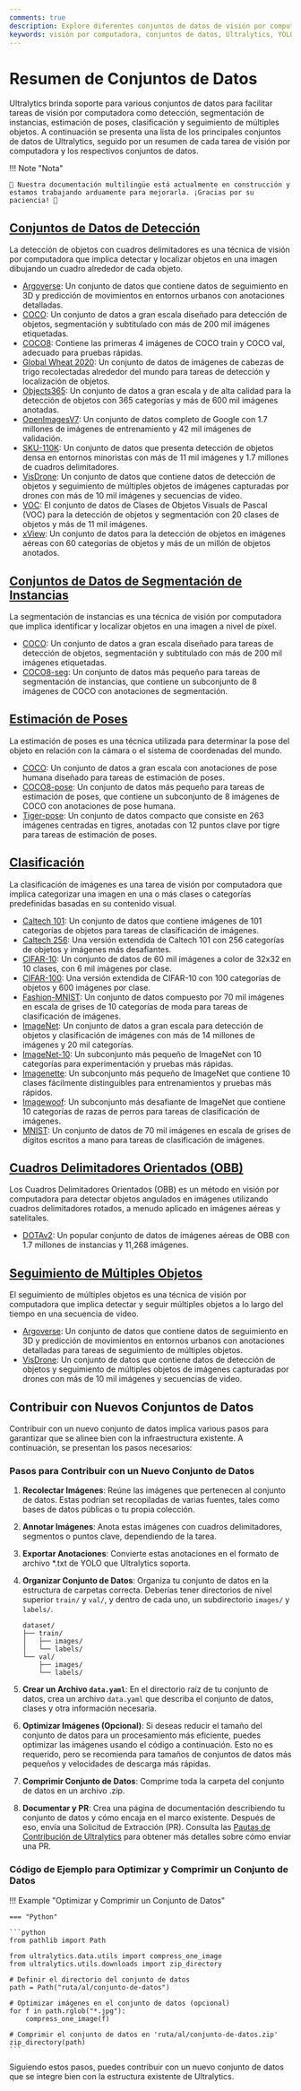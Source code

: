 ```yaml
---
comments: true
description: Explore diferentes conjuntos de datos de visión por computadora soportados por Ultralytics para la detección de objetos, segmentación, estimación de poses, clasificación de imágenes y seguimiento de múltiples objetos.
keywords: visión por computadora, conjuntos de datos, Ultralytics, YOLO, detección de objetos, segmentación de instancias, estimación de poses, clasificación de imágenes, seguimiento de múltiples objetos
---
```


# Resumen de Conjuntos de Datos

Ultralytics brinda soporte para various conjuntos de datos para facilitar tareas de visión por computadora como detección, segmentación de instancias, estimación de poses, clasificación y seguimiento de múltiples objetos. A continuación se presenta una lista de los principales conjuntos de datos de Ultralytics, seguido por un resumen de cada tarea de visión por computadora y los respectivos conjuntos de datos.

!!! Note "Nota"

    🚧 Nuestra documentación multilingüe está actualmente en construcción y estamos trabajando arduamente para mejorarla. ¡Gracias por su paciencia! 🙏

## [Conjuntos de Datos de Detección](../../datasets/detect/index.md)

La detección de objetos con cuadros delimitadores es una técnica de visión por computadora que implica detectar y localizar objetos en una imagen dibujando un cuadro alrededor de cada objeto.

- [Argoverse](../../datasets/detect/argoverse.md): Un conjunto de datos que contiene datos de seguimiento en 3D y predicción de movimientos en entornos urbanos con anotaciones detalladas.
- [COCO](../../datasets/detect/coco.md): Un conjunto de datos a gran escala diseñado para detección de objetos, segmentación y subtitulado con más de 200 mil imágenes etiquetadas.
- [COCO8](../../datasets/detect/coco8.md): Contiene las primeras 4 imágenes de COCO train y COCO val, adecuado para pruebas rápidas.
- [Global Wheat 2020](../../datasets/detect/globalwheat2020.md): Un conjunto de datos de imágenes de cabezas de trigo recolectadas alrededor del mundo para tareas de detección y localización de objetos.
- [Objects365](../../datasets/detect/objects365.md): Un conjunto de datos a gran escala y de alta calidad para la detección de objetos con 365 categorías y más de 600 mil imágenes anotadas.
- [OpenImagesV7](../../datasets/detect/open-images-v7.md): Un conjunto de datos completo de Google con 1.7 millones de imágenes de entrenamiento y 42 mil imágenes de validación.
- [SKU-110K](../../datasets/detect/sku-110k.md): Un conjunto de datos que presenta detección de objetos densa en entornos minoristas con más de 11 mil imágenes y 1.7 millones de cuadros delimitadores.
- [VisDrone](../../datasets/detect/visdrone.md): Un conjunto de datos que contiene datos de detección de objetos y seguimiento de múltiples objetos de imágenes capturadas por drones con más de 10 mil imágenes y secuencias de video.
- [VOC](../../datasets/detect/voc.md): El conjunto de datos de Clases de Objetos Visuals de Pascal (VOC) para la detección de objetos y segmentación con 20 clases de objetos y más de 11 mil imágenes.
- [xView](../../datasets/detect/xview.md): Un conjunto de datos para la detección de objetos en imágenes aéreas con 60 categorías de objetos y más de un millón de objetos anotados.

## [Conjuntos de Datos de Segmentación de Instancias](../../datasets/segment/index.md)

La segmentación de instancias es una técnica de visión por computadora que implica identificar y localizar objetos en una imagen a nivel de píxel.

- [COCO](../../datasets/segment/coco.md): Un conjunto de datos a gran escala diseñado para tareas de detección de objetos, segmentación y subtitulado con más de 200 mil imágenes etiquetadas.
- [COCO8-seg](../../datasets/segment/coco8-seg.md): Un conjunto de datos más pequeño para tareas de segmentación de instancias, que contiene un subconjunto de 8 imágenes de COCO con anotaciones de segmentación.

## [Estimación de Poses](../../datasets/pose/index.md)

La estimación de poses es una técnica utilizada para determinar la pose del objeto en relación con la cámara o el sistema de coordenadas del mundo.

- [COCO](../../datasets/pose/coco.md): Un conjunto de datos a gran escala con anotaciones de pose humana diseñado para tareas de estimación de poses.
- [COCO8-pose](../../datasets/pose/coco8-pose.md): Un conjunto de datos más pequeño para tareas de estimación de poses, que contiene un subconjunto de 8 imágenes de COCO con anotaciones de pose humana.
- [Tiger-pose](../../datasets/pose/tiger-pose.md): Un conjunto de datos compacto que consiste en 263 imágenes centradas en tigres, anotadas con 12 puntos clave por tigre para tareas de estimación de poses.

## [Clasificación](../../datasets/classify/index.md)

La clasificación de imágenes es una tarea de visión por computadora que implica categorizar una imagen en una o más clases o categorías predefinidas basadas en su contenido visual.

- [Caltech 101](../../datasets/classify/caltech101.md): Un conjunto de datos que contiene imágenes de 101 categorías de objetos para tareas de clasificación de imágenes.
- [Caltech 256](../../datasets/classify/caltech256.md): Una versión extendida de Caltech 101 con 256 categorías de objetos y imágenes más desafiantes.
- [CIFAR-10](../../datasets/classify/cifar10.md): Un conjunto de datos de 60 mil imágenes a color de 32x32 en 10 clases, con 6 mil imágenes por clase.
- [CIFAR-100](../../datasets/classify/cifar100.md): Una versión extendida de CIFAR-10 con 100 categorías de objetos y 600 imágenes por clase.
- [Fashion-MNIST](../../datasets/classify/fashion-mnist.md): Un conjunto de datos compuesto por 70 mil imágenes en escala de grises de 10 categorías de moda para tareas de clasificación de imágenes.
- [ImageNet](../../datasets/classify/imagenet.md): Un conjunto de datos a gran escala para detección de objetos y clasificación de imágenes con más de 14 millones de imágenes y 20 mil categorías.
- [ImageNet-10](../../datasets/classify/imagenet10.md): Un subconjunto más pequeño de ImageNet con 10 categorías para experimentación y pruebas más rápidas.
- [Imagenette](../../datasets/classify/imagenette.md): Un subconjunto más pequeño de ImageNet que contiene 10 clases fácilmente distinguibles para entrenamientos y pruebas más rápidos.
- [Imagewoof](../../datasets/classify/imagewoof.md): Un subconjunto más desafiante de ImageNet que contiene 10 categorías de razas de perros para tareas de clasificación de imágenes.
- [MNIST](../../datasets/classify/mnist.md): Un conjunto de datos de 70 mil imágenes en escala de grises de dígitos escritos a mano para tareas de clasificación de imágenes.

## [Cuadros Delimitadores Orientados (OBB)](../../datasets/obb/index.md)

Los Cuadros Delimitadores Orientados (OBB) es un método en visión por computadora para detectar objetos angulados en imágenes utilizando cuadros delimitadores rotados, a menudo aplicado en imágenes aéreas y satelitales.

- [DOTAv2](../../datasets/obb/dota-v2.md): Un popular conjunto de datos de imágenes aéreas de OBB con 1.7 millones de instancias y 11,268 imágenes.

## [Seguimiento de Múltiples Objetos](../../datasets/track/index.md)

El seguimiento de múltiples objetos es una técnica de visión por computadora que implica detectar y seguir múltiples objetos a lo largo del tiempo en una secuencia de video.

- [Argoverse](../../datasets/detect/argoverse.md): Un conjunto de datos que contiene datos de seguimiento en 3D y predicción de movimientos en entornos urbanos con anotaciones detalladas para tareas de seguimiento de múltiples objetos.
- [VisDrone](../../datasets/detect/visdrone.md): Un conjunto de datos que contiene datos de detección de objetos y seguimiento de múltiples objetos de imágenes capturadas por drones con más de 10 mil imágenes y secuencias de video.

## Contribuir con Nuevos Conjuntos de Datos

Contribuir con un nuevo conjunto de datos implica various pasos para garantizar que se alinee bien con la infraestructura existente. A continuación, se presentan los pasos necesarios:

### Pasos para Contribuir con un Nuevo Conjunto de Datos

1. **Recolectar Imágenes**: Reúne las imágenes que pertenecen al conjunto de datos. Estas podrían set recopiladas de varias fuentes, tales como bases de datos públicas o tu propia colección.

2. **Annotar Imágenes**: Anota estas imágenes con cuadros delimitadores, segmentos o puntos clave, dependiendo de la tarea.

3. **Exportar Anotaciones**: Convierte estas anotaciones en el formato de archivo *.txt de YOLO que Ultralytics soporta.

4. **Organizar Conjunto de Datos**: Organiza tu conjunto de datos en la estructura de carpetas correcta. Deberías tener directorios de nivel superior `train/` y `val/`, y dentro de cada uno, un subdirectorio `images/` y `labels/`.

    ```
    dataset/
    ├── train/
    │   ├── images/
    │   └── labels/
    └── val/
        ├── images/
        └── labels/
    ```

5. **Crear un Archivo `data.yaml`**: En el directorio raíz de tu conjunto de datos, crea un archivo `data.yaml` que describa el conjunto de datos, clases y otra información necesaria.

6. **Optimizar Imágenes (Opcional)**: Si deseas reducir el tamaño del conjunto de datos para un procesamiento más eficiente, puedes optimizar las imágenes usando el código a continuación. Esto no es requerido, pero se recomienda para tamaños de conjuntos de datos más pequeños y velocidades de descarga más rápidas.

7. **Comprimir Conjunto de Datos**: Comprime toda la carpeta del conjunto de datos en un archivo .zip.

8. **Documentar y PR**: Crea una página de documentación describiendo tu conjunto de datos y cómo encaja en el marco existente. Después de eso, envía una Solicitud de Extracción (PR). Consulta las [Pautas de Contribución de Ultralytics](https://docs.ultralytics.com/help/contributing) para obtener más detalles sobre cómo enviar una PR.

### Código de Ejemplo para Optimizar y Comprimir un Conjunto de Datos

!!! Example "Optimizar y Comprimir un Conjunto de Datos"

    === "Python"

    ```python
    from pathlib import Path

    from ultralytics.data.utils import compress_one_image
    from ultralytics.utils.downloads import zip_directory

    # Definir el directorio del conjunto de datos
    path = Path("ruta/al/conjunto-de-datos")

    # Optimizar imágenes en el conjunto de datos (opcional)
    for f in path.rglob("*.jpg"):
        compress_one_image(f)

    # Comprimir el conjunto de datos en 'ruta/al/conjunto-de-datos.zip'
    zip_directory(path)
    ```

Siguiendo estos pasos, puedes contribuir con un nuevo conjunto de datos que se integre bien con la estructura existente de Ultralytics.
